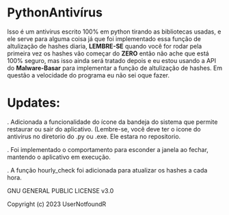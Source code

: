 # PythonAntivírus
Isso é um antivirus escrito 100% em python tirando as bibliotecas usadas, e ele serve para alguma coisa já que foi implementado essa função de altulização de hashes diaria, **LEMBRE-SE** quando você for rodar pela primeira vez os hashes vão começar do **ZERO** então não ache que está 100% seguro, mas isso ainda será tratado depois e eu estou usando a API do **Malware-Basar** para implementar a função de altulização de hashes.
Em questão a velocidade do programa eu não sei oque fazer.

# Updates:

. Adicionada a funcionalidade do ícone da bandeja do sistema que permite restaurar ou sair do aplicativo. (Lembre-se, você deve ter o icone do antivirus no diretorio do .py ou .exe. Ele estara no repositorio.

. Foi implementado o comportamento para esconder a janela ao fechar, mantendo o aplicativo em execução.

. A função hourly_check foi adicionada para atualizar os hashes a cada hora.



GNU GENERAL PUBLIC LICENSE v3.0

Copyright (c) 2023 UserNotfoundR
